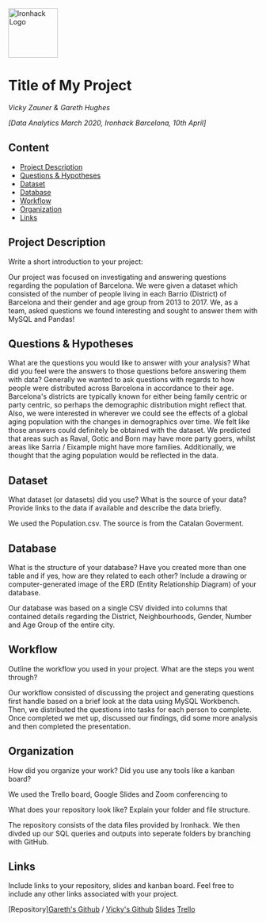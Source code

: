 <img src="https://bit.ly/2VnXWr2" alt="Ironhack Logo" width="100"/>

# Title of My Project
*Vicky Zauner & Gareth Hughes*

*[Data Analytics March 2020, Ironhack Barcelona, 10th April]*

## Content
- [Project Description](#project-description)
- [Questions & Hypotheses](#questions-hypotheses)
- [Dataset](#dataset)
- [Database](#database)
- [Workflow](#workflow)
- [Organization](#organization)
- [Links](#links)


## Project Description
Write a short introduction to your project: 

Our project was focused on investigating and answering questions regarding the population of Barcelona. 
We were given a dataset which consisted of the number of people living in each Barrio (District) of Barcelona
and their gender and age group from 2013 to 2017. We, as a team, asked questions we found interesting and sought to answer them with MySQL and Pandas!

## Questions & Hypotheses
What are the questions you would like to answer with your analysis? What did you feel were the answers to those questions before answering them with data?
Generally we wanted to ask questions with regards to how people were distributed across Barcelona in accordance to their age. Barcelona's districts
are typically known for either being family centric or party centric, so perhaps the demographic distribution might reflect that. 
Also, we were interested in wherever we could see the effects of a global aging population with the changes in demographics over time. 
We felt like those answers could definitely be obtained with the dataset. We predicted that areas such as Raval, Gotic and Born may have more party goers,
whilst areas like Sarria / Eixample might have more families. Additionally, we thought that the aging population would be reflected in the data. 

## Dataset
What dataset (or datasets) did you use? What is the source of your data? Provide links to the data if available and describe the data briefly.

We used the Population.csv. The source is from the Catalan Goverment. 

## Database
What is the structure of your database? Have you created more than one table and if yes, how are they related to each other? Include a drawing or computer-generated image of the ERD (Entity Relationship Diagram) of your database.

Our database was based on a single CSV divided into columns that contained details regarding the District, Neighbourhoods, Gender, Number and Age Group of the entire city. 

## Workflow
Outline the workflow you used in your project. What are the steps you went through?

Our workflow consisted of discussing the project and generating questions first handle based on a brief look at the data using MySQL Workbench.
Then, we distributed the questions into tasks for each person to complete. Once completed we met up, discussed our findings, did some more analysis and then
completed the presentation.

## Organization
How did you organize your work? Did you use any tools like a kanban board?

We used the Trello board, Google Slides and Zoom conferencing to 

What does your repository look like? Explain your folder and file structure.

The repository consists of the data files provided by Ironhack. We then divded up our SQL queries and outputs into seperate folders by branching with GitHub.

## Links
Include links to your repository, slides and kanban board. Feel free to include any other links associated with your project.

[Repository][Gareth's Github](https://github.com/peiriant) / [Vicky's Github](https://github.com/VickyZauner)
[Slides](https://docs.google.com/presentation/d/1WDBeeWpD6za2syDMQ1G0xq0Xw_AeZHo_HWFY5s6oIDs/edit?ts=5e8ebbd3#slide=id.p)
[Trello](https://trello.com/b/lxXG5Fxb/project-2-barcelona-gh)
